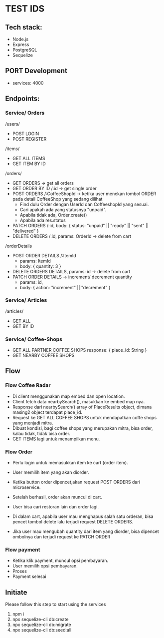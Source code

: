 # TEST IDS

## Tech stack:

- Node.js
- Express
- PostgreSQL
- Sequelize

## PORT Development

- services: 4000

## Endpoints:

### Service/ Orders

/users/

- POST LOGIN
- POST REGISTER

/items/

- GET ALL ITEMS
- GET ITEM BY ID

/orders/

- GET ORDERS -> get all orders
- GET ORDER BY ID /:id -> get single order
- POST ORDERS /:CoffeeShopId -> ketika user menekan tombol ORDER pada detail CoffeeShop yang sedang dilihat
  - Find dulu Order dengan UserId dan CoffeeshopId yang sesuai.
  - Cari apakah ada yang statusnya "unpaid".
  - Apabila tidak ada, Order.create()
  - Apabila ada res.status
- PATCH ORDERS /:id, body: { status: "unpaid" || "ready" || "sent" || "delivered" }
- DELETE ORDERS /:id, params: OrderId -> delete from cart

/orderDetails

- POST ORDER DETAILS /:ItemId
  - params: ItemId
  - body: { quantity: 3 }
- DELETE ORDERS DETAILS, params: id -> delete from cart
- PATCH ORDER DETAILS -> increment/ decrement quantity
  - params: id,
  - body: { action: "increment" || "decrement" }

### Service/ Articles

/articles/

- GET ALL
- GET BY ID

### Service/ Coffee-Shops

- GET ALL PARTNER COFFEE SHOPS
  response: {
  place_id: String
  }
- GET NEARBY COFFEE SHOPS

## Flow

### Flow Coffee Radar

- Di client menggunakan map embed dan open location.
- Client fetch data nearbySearch(), masukkan ke embed map nya.
- Response dari nearbySearch() array of PlaceResults object, dimana masing2 object terdapat place_id.
- Request ke GET ALL COFFEE SHOPS untuk mendapatkan coffe shops yang menjadi mitra.
- Dibuat kondisi, bagi coffee shops yang merupakan mitra, bisa order, kalau tidak, tidak bisa order.
- GET ITEMS lagi untuk menampilkan menu.

### Flow Order

- Perlu login untuk memasukkan item ke cart (order item).
- User memilih item yang akan diorder.
- Ketika button order dipencet,akan request POST ORDERS dari microservice.
- Setelah berhasil, order akan muncul di cart.
- User bisa cari restoran lain dan order lagi.

- Di dalam cart, apabila user mau menghapus salah satu orderan, bisa pencet tombol delete lalu terjadi request DELETE ORDERS.
- Jika user mau mengubah quantity dari item yang diorder, bisa dipencet ombolnya dan terjadi request ke PATCH ORDER

### Flow payment

- Ketika klik payment, muncul opsi pembayaran.
- User memilih opsi pembayaran.
- Proses
- Payment selesai

## Initiate

Please follow this step to start using the services

1. npm i
2. npx sequelize-cli db:create
3. npx sequelize-cli db:migrate
4. npx sequelize-cli db:seed:all
